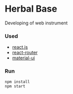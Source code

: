 # Herbal Base

Developing of web instrument

### Used

- [react.js](http://facebook.github.io/react/index.html)
- [react-router](https://github.com/rackt/react-router)
- [material-ui](http://www.material-ui.com/)

### Run

```
npm install
npm start
```
